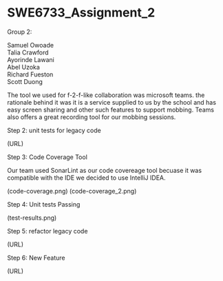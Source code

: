 # SWE6733_Assignment_2

Group 2:

Samuel Owoade
<br>
Talia Crawford
<br>
Ayorinde Lawani
<br>
Abel Uzoka
<br>
Richard Fueston
<br>
Scott Duong


The tool we used for f-2-f-like collaboration  was microsoft teams. the rationale behind it was it is a service supplied to us by the school and has  easy screen sharing and other such features to support mobbing. Teams also offers a great recording tool for our mobbing sessions. 

Step 2: unit tests for legacy code

(URL)

Step 3: Code Coverage Tool

Our team used SonarLint as our code covereage tool becuase it was compatible with the IDE we decided to use IntelliJ IDEA.

(code-coverage.png)
(code-coverage_2.png)


Step 4: Unit tests Passing 

(test-results.png)

Step 5: refactor legacy code

(URL)

Step 6: New Feature 

(URL)


